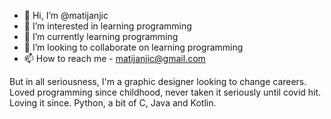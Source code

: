 - 👋 Hi, I’m @matijanjic
- 👀 I’m interested in learning programming
- 🌱 I’m currently learning programming 
- 💞️ I’m looking to collaborate on learning programming
- 📫 How to reach me - matijanjic@gmail.com

But in all seriousness, I'm a graphic designer looking to change careers. Loved programming since childhood, never taken it seriously until covid hit. Loving it since.
Python, a bit of C, Java and Kotlin.

<!---
matijanjic/matijanjic is a ✨ special ✨ repository because its `README.md` (this file) appears on your GitHub profile.
You can click the Preview link to take a look at your changes.
--->
